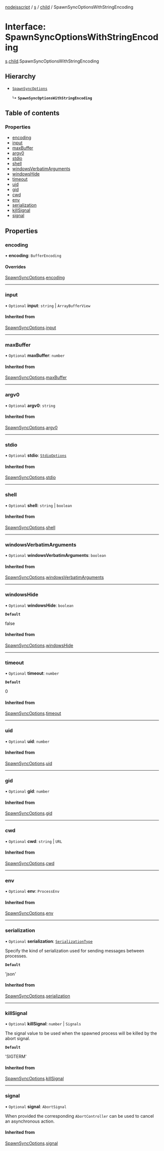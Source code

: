 [nodejsscript](../README.md) / [s](../modules/s.md) / [child](../modules/s.child.md) / SpawnSyncOptionsWithStringEncoding

# Interface: SpawnSyncOptionsWithStringEncoding

[s](../modules/s.md).[child](../modules/s.child.md).SpawnSyncOptionsWithStringEncoding

## Hierarchy

- [`SpawnSyncOptions`](s.child.SpawnSyncOptions.md)

  ↳ **`SpawnSyncOptionsWithStringEncoding`**

## Table of contents

### Properties

- [encoding](s.child.SpawnSyncOptionsWithStringEncoding.md#encoding)
- [input](s.child.SpawnSyncOptionsWithStringEncoding.md#input)
- [maxBuffer](s.child.SpawnSyncOptionsWithStringEncoding.md#maxbuffer)
- [argv0](s.child.SpawnSyncOptionsWithStringEncoding.md#argv0)
- [stdio](s.child.SpawnSyncOptionsWithStringEncoding.md#stdio)
- [shell](s.child.SpawnSyncOptionsWithStringEncoding.md#shell)
- [windowsVerbatimArguments](s.child.SpawnSyncOptionsWithStringEncoding.md#windowsverbatimarguments)
- [windowsHide](s.child.SpawnSyncOptionsWithStringEncoding.md#windowshide)
- [timeout](s.child.SpawnSyncOptionsWithStringEncoding.md#timeout)
- [uid](s.child.SpawnSyncOptionsWithStringEncoding.md#uid)
- [gid](s.child.SpawnSyncOptionsWithStringEncoding.md#gid)
- [cwd](s.child.SpawnSyncOptionsWithStringEncoding.md#cwd)
- [env](s.child.SpawnSyncOptionsWithStringEncoding.md#env)
- [serialization](s.child.SpawnSyncOptionsWithStringEncoding.md#serialization)
- [killSignal](s.child.SpawnSyncOptionsWithStringEncoding.md#killsignal)
- [signal](s.child.SpawnSyncOptionsWithStringEncoding.md#signal)

## Properties

### encoding

• **encoding**: `BufferEncoding`

#### Overrides

[SpawnSyncOptions](s.child.SpawnSyncOptions.md).[encoding](s.child.SpawnSyncOptions.md#encoding)

___

### input

• `Optional` **input**: `string` \| `ArrayBufferView`

#### Inherited from

[SpawnSyncOptions](s.child.SpawnSyncOptions.md).[input](s.child.SpawnSyncOptions.md#input)

___

### maxBuffer

• `Optional` **maxBuffer**: `number`

#### Inherited from

[SpawnSyncOptions](s.child.SpawnSyncOptions.md).[maxBuffer](s.child.SpawnSyncOptions.md#maxbuffer)

___

### argv0

• `Optional` **argv0**: `string`

#### Inherited from

[SpawnSyncOptions](s.child.SpawnSyncOptions.md).[argv0](s.child.SpawnSyncOptions.md#argv0)

___

### stdio

• `Optional` **stdio**: [`StdioOptions`](../modules/s.child.md#stdiooptions)

#### Inherited from

[SpawnSyncOptions](s.child.SpawnSyncOptions.md).[stdio](s.child.SpawnSyncOptions.md#stdio)

___

### shell

• `Optional` **shell**: `string` \| `boolean`

#### Inherited from

[SpawnSyncOptions](s.child.SpawnSyncOptions.md).[shell](s.child.SpawnSyncOptions.md#shell)

___

### windowsVerbatimArguments

• `Optional` **windowsVerbatimArguments**: `boolean`

#### Inherited from

[SpawnSyncOptions](s.child.SpawnSyncOptions.md).[windowsVerbatimArguments](s.child.SpawnSyncOptions.md#windowsverbatimarguments)

___

### windowsHide

• `Optional` **windowsHide**: `boolean`

**`Default`**

false

#### Inherited from

[SpawnSyncOptions](s.child.SpawnSyncOptions.md).[windowsHide](s.child.SpawnSyncOptions.md#windowshide)

___

### timeout

• `Optional` **timeout**: `number`

**`Default`**

0

#### Inherited from

[SpawnSyncOptions](s.child.SpawnSyncOptions.md).[timeout](s.child.SpawnSyncOptions.md#timeout)

___

### uid

• `Optional` **uid**: `number`

#### Inherited from

[SpawnSyncOptions](s.child.SpawnSyncOptions.md).[uid](s.child.SpawnSyncOptions.md#uid)

___

### gid

• `Optional` **gid**: `number`

#### Inherited from

[SpawnSyncOptions](s.child.SpawnSyncOptions.md).[gid](s.child.SpawnSyncOptions.md#gid)

___

### cwd

• `Optional` **cwd**: `string` \| `URL`

#### Inherited from

[SpawnSyncOptions](s.child.SpawnSyncOptions.md).[cwd](s.child.SpawnSyncOptions.md#cwd)

___

### env

• `Optional` **env**: `ProcessEnv`

#### Inherited from

[SpawnSyncOptions](s.child.SpawnSyncOptions.md).[env](s.child.SpawnSyncOptions.md#env)

___

### serialization

• `Optional` **serialization**: [`SerializationType`](../modules/s.child.md#serializationtype)

Specify the kind of serialization used for sending messages between processes.

**`Default`**

'json'

#### Inherited from

[SpawnSyncOptions](s.child.SpawnSyncOptions.md).[serialization](s.child.SpawnSyncOptions.md#serialization)

___

### killSignal

• `Optional` **killSignal**: `number` \| `Signals`

The signal value to be used when the spawned process will be killed by the abort signal.

**`Default`**

'SIGTERM'

#### Inherited from

[SpawnSyncOptions](s.child.SpawnSyncOptions.md).[killSignal](s.child.SpawnSyncOptions.md#killsignal)

___

### signal

• `Optional` **signal**: `AbortSignal`

When provided the corresponding `AbortController` can be used to cancel an asynchronous action.

#### Inherited from

[SpawnSyncOptions](s.child.SpawnSyncOptions.md).[signal](s.child.SpawnSyncOptions.md#signal)
